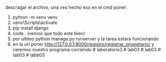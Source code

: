 descragar el archivo, una ves hecho eso en el cmd poner:

1. python -m venv venv
2. venv\Scripts\activate
3. pip install django
4. code . (vemos que todo este bien)
5. por ultimo python manage.py runserver y la tarea estara funcionando
6. en la url poner http://127.0.0.1:8000/registro/registrar_propietario/  y veremos nuestro programa corriendo
#   l a b o r a t o r i o 3  
 #   l a b 0 3  
 #   l a b 0 3  
 #   l a b 0 3  
 #   l a b b 0 3  
 